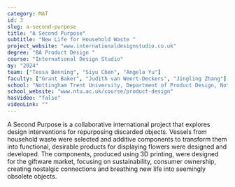 ```yaml
---
category: MAT
id: 3
slug: a-second-purpose
title: "A Second Purpose"
subtitle: "New Life for Household Waste "
project_website: "www.internationaldesignstudio.co.uk"
degree: "BA Product Design "
course: "International Design Studio"
ay: "2024"
team: ["Tessa Benning", "Siyu Chen", "Angela Yu"]
faculty: ["Grant Baker", "Judith van Weert-Deckers", "Jingling Zhang"]
school: "Nottingham Trent University, Department of Product Design, Nottingham, United Kingdom"
school_website: "www.ntu.ac.uk/course/product-design"
hasVideo: "false"
videoLink: ""
---
```


A Second Purpose is a collaborative international project that explores design interventions for repurposing discarded objects. Vessels from household waste were selected and additive components to transform them into functional, desirable products for displaying flowers were designed and developed. The components, produced using 3D printing, were designed for the giftware market, focusing on sustainability, consumer ownership, creating nostalgic connections and breathing new life into seemingly obsolete objects.
